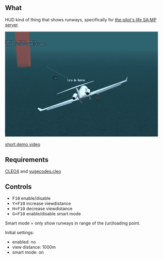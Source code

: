 ## What
HUD kind of thing that shows runways, specifically for [the pilot's life SA:MP server](http://thepilotslife.com).

![preview](pic.png)

[short demo video](https://youtu.be/4AXkKAutmwo)

## Requirements
[CLEO4](http://cleo.li) and [yugecodes.cleo](../../cleoplugins/yugecodes/bin/yugecodes.cleo?raw=true)

## Controls
* <kbd>F10</kbd> enable/disable
* <kbd>Y+F10</kbd> increase viewdistance
* <kbd>H+F10</kbd> decrease viewdistance
* <kbd>G+F10</kbd> enable/disable smart mode

Smart mode = only show runways in range of the (un)loading point.

Initial settings:
* enabled: no
* view distance: 1000m
* smart mode: on
